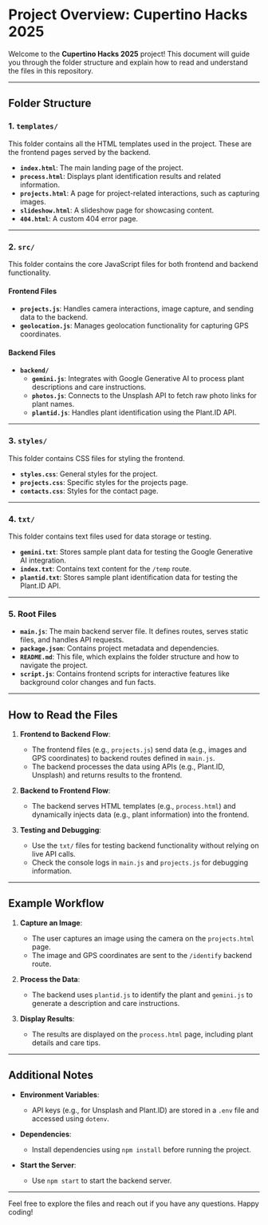 # Project Overview: Cupertino Hacks 2025

Welcome to the **Cupertino Hacks 2025** project! This document will guide you through the folder structure and explain how to read and understand the files in this repository.

---

## Folder Structure

### 1. **`templates/`**
This folder contains all the HTML templates used in the project. These are the frontend pages served by the backend.

- **`index.html`**: The main landing page of the project.
- **`process.html`**: Displays plant identification results and related information.
- **`projects.html`**: A page for project-related interactions, such as capturing images.
- **`slideshow.html`**: A slideshow page for showcasing content.
- **`404.html`**: A custom 404 error page.

---

### 2. **`src/`**
This folder contains the core JavaScript files for both frontend and backend functionality.

#### **Frontend Files**
- **`projects.js`**: Handles camera interactions, image capture, and sending data to the backend.
- **`geolocation.js`**: Manages geolocation functionality for capturing GPS coordinates.

#### **Backend Files**
- **`backend/`**
  - **`gemini.js`**: Integrates with Google Generative AI to process plant descriptions and care instructions.
  - **`photos.js`**: Connects to the Unsplash API to fetch raw photo links for plant names.
  - **`plantid.js`**: Handles plant identification using the Plant.ID API.

---

### 3. **`styles/`**
This folder contains CSS files for styling the frontend.

- **`styles.css`**: General styles for the project.
- **`projects.css`**: Specific styles for the projects page.
- **`contacts.css`**: Styles for the contact page.

---

### 4. **`txt/`**
This folder contains text files used for data storage or testing.

- **`gemini.txt`**: Stores sample plant data for testing the Google Generative AI integration.
- **`index.txt`**: Contains text content for the `/temp` route.
- **`plantid.txt`**: Stores sample plant identification data for testing the Plant.ID API.

---

### 5. **Root Files**
- **`main.js`**: The main backend server file. It defines routes, serves static files, and handles API requests.
- **`package.json`**: Contains project metadata and dependencies.
- **`README.md`**: This file, which explains the folder structure and how to navigate the project.
- **`script.js`**: Contains frontend scripts for interactive features like background color changes and fun facts.

---

## How to Read the Files

1. **Frontend to Backend Flow**:
   - The frontend files (e.g., `projects.js`) send data (e.g., images and GPS coordinates) to backend routes defined in `main.js`.
   - The backend processes the data using APIs (e.g., Plant.ID, Unsplash) and returns results to the frontend.

2. **Backend to Frontend Flow**:
   - The backend serves HTML templates (e.g., `process.html`) and dynamically injects data (e.g., plant information) into the frontend.

3. **Testing and Debugging**:
   - Use the `txt/` files for testing backend functionality without relying on live API calls.
   - Check the console logs in `main.js` and `projects.js` for debugging information.

---

## Example Workflow

1. **Capture an Image**:
   - The user captures an image using the camera on the `projects.html` page.
   - The image and GPS coordinates are sent to the `/identify` backend route.

2. **Process the Data**:
   - The backend uses `plantid.js` to identify the plant and `gemini.js` to generate a description and care instructions.

3. **Display Results**:
   - The results are displayed on the `process.html` page, including plant details and care tips.

---

## Additional Notes

- **Environment Variables**:
  - API keys (e.g., for Unsplash and Plant.ID) are stored in a `.env` file and accessed using `dotenv`.

- **Dependencies**:
  - Install dependencies using `npm install` before running the project.

- **Start the Server**:
  - Use `npm start` to start the backend server.

---

Feel free to explore the files and reach out if you have any questions. Happy coding!
